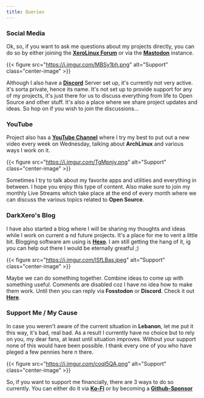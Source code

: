 ```yaml
---
title: Queries
---
```


### Social Media

Ok, so, if you want to ask me questions about my projects directly, you can do so by either joining the [**XeroLinux Forum**](https://forum.xerolinux.xyz) or via the [**Mastodon**](https://fosstodon.org/@XeroLinux) instance.

{{< figure src="https://i.imgur.com/MBSy1bh.png" alt="Support" class="center-image" >}} <br />

Although I also have a [**Discord**](https://discord.gg/5sqxTSuKZu) Server set up, it's currently not very active. it's sorta private, hence its name. It's not set up to provide support for any of my projects, it's just there for us to discuss everything from life to Open Source and other stuff. It's also a place where we share project updates and ideas. So hop on if you wish to join the discussions...

### YouTube

Project also has a [**YouTube Channel**](https://youtube.com/@XeroLinux) where I try my best to put out a new video every week on Wednesday, talking about **ArchLinux** and various ways I work on it.

{{< figure src="https://i.imgur.com/TgMpnjy.png" alt="Support" class="center-image" >}} <br />

Sometimes I try to talk about my favorite apps and utilities and everything in between. I hope you enjoy this type of content. Also make sure to join my monthly Live Streams which take place at the end of every month where we can discuss the various topics related to **Open Source**.

### DarkXero's Blog

I have also started a blog where I will be sharing my thoughts and ideas while I work on current a nd future projects. It's a place for me to vent a little bit. Blogging software am using is [**Hexo**](https://hexo.io). I am still getting the hang of it, ig you can help out there I would be eternally greatful ;)

{{< figure src="https://i.imgur.com/lSfLBas.jpeg" alt="Support" class="center-image" >}} <br />

Maybe we can do something together. Combine ideas to come up with something useful. Comments are disabled coz I have no idea how to make them work. Until then you can reply via **Fosstodon** or **Discord**. Check it out [**Here**](https://blog.xerolinux.xyz).

### Support Me / My Cause

In case you weren't aware of the current situation in **Lebanon**, let me put it this way, it's bad, real bad. As a result I currently have no choice but to rely on you, my dear fans, at least until situation improves. Without your support none of this would have been possible. I thank every one of you who have pleged a few pennies here n there.

{{< figure src="https://i.imgur.com/coqI5QA.png" alt="Support" class="center-image" >}} <br />

So, if you want to support me financially, there are 3 ways to do so currently. You can either do it via [**Ko-Fi**](https://ko-fi.com/xerolinux) or by becoming a [**Github-Sponsor**](https://github.com/sponsors/xerolinux)
